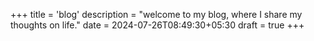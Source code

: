 +++
title = 'blog'
description = "welcome to my blog, where I share my thoughts on life."
date = 2024-07-26T08:49:30+05:30
draft = true
+++
